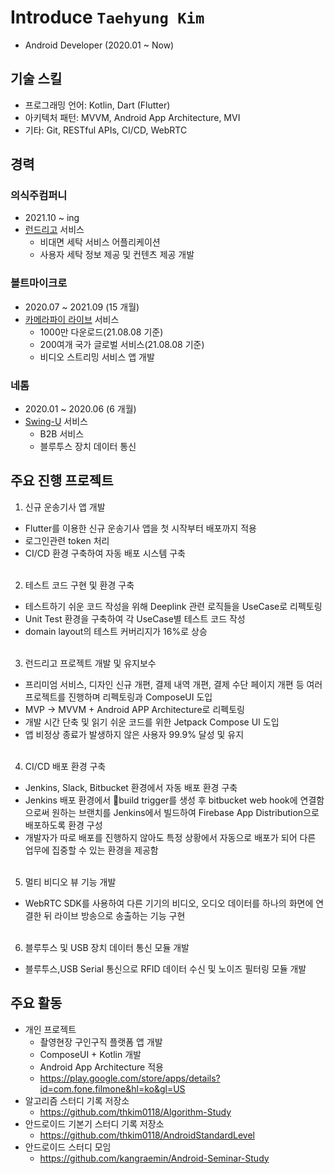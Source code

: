 # Introduce `Taehyung Kim`
* Android Developer (2020.01 ~ Now)

## 기술 스킬
- 프로그래밍 언어: Kotlin, Dart (Flutter)
- 아키텍처 패턴: MVVM, Android App Architecture, MVI
- 기타: Git, RESTful APIs, CI/CD, WebRTC

## 경력
### 의식주컴퍼니
* 2021.10 ~ ing
* [런드리고](https://play.google.com/store/apps/details?id=com.laundrygo.android) 서비스
  * 비대면 세탁 서비스 어플리케이션
  * 사용자 세탁 정보 제공 및 컨텐츠 제공 개발
### 볼트마이크로
* 2020.07 ~ 2021.09 (15 개월)
* [카메라파이 라이브](https://play.google.com/store/apps/details?id=com.vaultmicro.camerafi.live) 서비스
  * 1000만 다운로드(21.08.08 기준)
  * 200여개 국가 글로벌 서비스(21.08.08 기준)
  * 비디오 스트리밍 서비스 앱 개발
### 네톰
* 2020.01 ~ 2020.06 (6 개월)
* [Swing-U](https://play.google.com/store/apps/details?id=com.nethom.itemmanager) 서비스
  * B2B 서비스
  * 블루투스 장치 데이터 통신

## 주요 진행 프로젝트
1. 신규 운송기사 앱 개발
  - Flutter를 이용한 신규 운송기사 앱을 첫 시작부터 배포까지 적용
  - 로그인관련 token 처리
  - CI/CD 환경 구축하여 자동 배포 시스템 구축
<br></br>
2. 테스트 코드 구현 및 환경 구축
  - 테스트하기 쉬운 코드 작성을 위해 Deeplink 관련 로직들을 UseCase로 리펙토링
  - Unit Test 환경을 구축하여 각 UseCase별 테스트 코드 작성
  - domain layout의 테스트 커버리지가 16%로 상승
<br></br>
3. 런드리고 프로젝트 개발 및 유지보수
  - 프리미엄 서비스, 디자인 신규 개편, 결제 내역 개편, 결제 수단 페이지 개편 등 여러 프로젝트를 진행하며 리펙토링과 ComposeUI 도입
  - MVP -> MVVM + Android APP Architecture로 리펙토링
  - 개발 시간 단축 및 읽기 쉬운 코드를 위한 Jetpack Compose UI 도입
  - 앱 비정상 종료가 발생하지 않은 사용자 99.9% 달성 및 유지
<br></br>
4. CI/CD 배포 환경 구축
  - Jenkins, Slack, Bitbucket 환경에서 자동 배포 환경 구축
  - Jenkins 배포 환경에서 build trigger를 생성 후 bitbucket web hook에 연결함으로써 원하는 브랜치를 Jenkins에서 빌드하여 Firebase App Distribution으로 배포하도록 환경 구성
  - 개발자가 따로 배포를 진행하지 않아도 특정 상황에서 자동으로 배포가 되어 다른 업무에 집중할 수 있는 환경을 제공함
<br></br>
5. 멀티 비디오 뷰 기능 개발
  - WebRTC SDK를 사용하여 다른 기기의 비디오, 오디오 데이터를 하나의 화면에 연결한 뒤 라이브 방송으로 송출하는 기능 구현
<br></br>
6. 블루투스 및 USB 장치 데이터 통신 모듈 개발
  - 블루투스,USB Serial 통신으로 RFID 데이터 수신 및 노이즈 필터링 모듈 개발

## 주요 활동
- 개인 프로젝트
  - 촬영현장 구인구직 플랫폼 앱 개발
  - ComposeUI + Kotlin 개발
  - Android App Architecture 적용
  - https://play.google.com/store/apps/details?id=com.fone.filmone&hl=ko&gl=US
- 알고리즘 스터디 기록 저장소
  - https://github.com/thkim0118/Algorithm-Study
- 안드로이드 기본기 스터디 기록 저장소
  - https://github.com/thkim0118/AndroidStandardLevel
- 안드로이드 스터디 모임
  - https://github.com/kangraemin/Android-Seminar-Study
